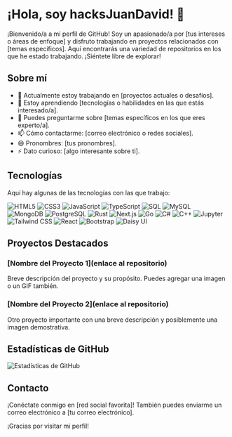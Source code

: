 # ¡Hola, soy hacksJuanDavid! 👋

¡Bienvenido/a a mi perfil de GitHub! Soy un apasionado/a por [tus intereses o áreas de enfoque] y disfruto trabajando en proyectos relacionados con [temas específicos]. Aquí encontrarás una variedad de repositorios en los que he estado trabajando. ¡Siéntete libre de explorar!

## Sobre mí

- 🔭 Actualmente estoy trabajando en [proyectos actuales o desafíos].
- 🌱 Estoy aprendiendo [tecnologías o habilidades en las que estás interesado/a].
- 💬 Puedes preguntarme sobre [temas específicos en los que eres experto/a].
- 📫 Cómo contactarme: [correo electrónico o redes sociales].
- 😄 Pronombres: [tus pronombres].
- ⚡ Dato curioso: [algo interesante sobre ti].

## Tecnologías

Aquí hay algunas de las tecnologías con las que trabajo:

<p align="left">
  <img src="https://img.shields.io/badge/-HTML5-E34F26?style=flat&logo=html5&logoColor=white" alt="HTML5">
  <img src="https://img.shields.io/badge/-CSS3-1572B6?style=flat&logo=css3&logoColor=white" alt="CSS3">
  <img src="https://img.shields.io/badge/-JavaScript-F7DF1E?style=flat&logo=javascript&logoColor=black" alt="JavaScript">
  <img src="https://img.shields.io/badge/-TypeScript-3178C6?style=flat&logo=typescript&logoColor=white" alt="TypeScript">
  <img src="https://img.shields.io/badge/-SQL-4479A1?style=flat&logo=sql&logoColor=white" alt="SQL">
  <img src="https://img.shields.io/badge/-MySQL-4479A1?style=flat&logo=mysql&logoColor=white" alt="MySQL">
  <img src="https://img.shields.io/badge/-MongoDB-47A248?style=flat&logo=mongodb&logoColor=white" alt="MongoDB">
  <img src="https://img.shields.io/badge/-PostgreSQL-336791?style=flat&logo=postgresql&logoColor=white" alt="PostgreSQL">
  <img src="https://img.shields.io/badge/-Rust-000000?style=flat&logo=rust&logoColor=white" alt="Rust">
  <img src="https://img.shields.io/badge/-Next.js-000000?style=flat&logo=next.js&logoColor=white" alt="Next.js">
  <img src="https://img.shields.io/badge/-Go-00ADD8?style=flat&logo=go&logoColor=white" alt="Go">
  <img src="https://img.shields.io/badge/-C%23-239120?style=flat&logo=c-sharp&logoColor=white" alt="C#">
  <img src="https://img.shields.io/badge/-C%2B%2B-00599C?style=flat&logo=c%2B%2B&logoColor=white" alt="C++">
  <img src="https://img.shields.io/badge/-Jupyter-F37626?style=flat&logo=jupyter&logoColor=white" alt="Jupyter">
  <img src="https://img.shields.io/badge/-Tailwind%20CSS-38B2AC?style=flat&logo=tailwind-css&logoColor=white" alt="Tailwind CSS">
  <img src="https://img.shields.io/badge/-React-61DAFB?style=flat&logo=react&logoColor=black" alt="React">
  <img src="https://img.shields.io/badge/-Bootstrap-563D7C?style=flat&logo=bootstrap&logoColor=white" alt="Bootstrap">
  <img src="https://img.shields.io/badge/-Daisy%20UI-065F46?style=flat" alt="Daisy UI">
  <!-- Agrega más íconos de tecnologías aquí -->
</p>


## Proyectos Destacados

### [Nombre del Proyecto 1](enlace al repositorio)
Breve descripción del proyecto y su propósito. Puedes agregar una imagen o un GIF también.

### [Nombre del Proyecto 2](enlace al repositorio)
Otro proyecto importante con una breve descripción y posiblemente una imagen demostrativa.

## Estadísticas de GitHub

![Estadísticas de GitHub](https://github-readme-stats.vercel.app/api?username=hacksJuanDavid&show_icons=true&count_private=true&hide=contribs)

## Contacto

¡Conéctate conmigo en [red social favorita]! También puedes enviarme un correo electrónico a [tu correo electrónico].

¡Gracias por visitar mi perfil!


